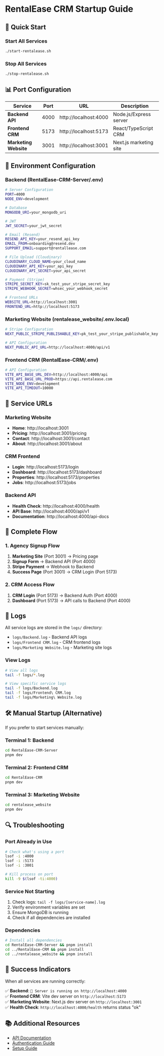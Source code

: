 # RentalEase CRM Startup Guide

## 🚀 Quick Start

### Start All Services

```bash
./start-rentalease.sh
```

### Stop All Services

```bash
./stop-rentalease.sh
```

## 📊 Port Configuration

| Service               | Port | URL                   | Description            |
| --------------------- | ---- | --------------------- | ---------------------- |
| **Backend API**       | 4000 | http://localhost:4000 | Node.js/Express server |
| **Frontend CRM**      | 5173 | http://localhost:5173 | React/TypeScript CRM   |
| **Marketing Website** | 3001 | http://localhost:3001 | Next.js marketing site |

## 🔧 Environment Configuration

### Backend (RentalEase-CRM-Server/.env)

```bash
# Server Configuration
PORT=4000
NODE_ENV=development

# Database
MONGODB_URI=your_mongodb_uri

# JWT
JWT_SECRET=your_jwt_secret

# Email (Resend)
RESEND_API_KEY=your_resend_api_key
EMAIL_FROM=onboarding@resend.dev
SUPPORT_EMAIL=support@rentallease.com

# File Upload (Cloudinary)
CLOUDINARY_CLOUD_NAME=your_cloud_name
CLOUDINARY_API_KEY=your_api_key
CLOUDINARY_API_SECRET=your_api_secret

# Payment (Stripe)
STRIPE_SECRET_KEY=sk_test_your_stripe_secret_key
STRIPE_WEBHOOK_SECRET=whsec_your_webhook_secret

# Frontend URLs
WEBSITE_URL=http://localhost:3001
FRONTEND_URL=http://localhost:5173
```

### Marketing Website (rentalease_website/.env.local)

```bash
# Stripe Configuration
NEXT_PUBLIC_STRIPE_PUBLISHABLE_KEY=pk_test_your_stripe_publishable_key

# API Configuration
NEXT_PUBLIC_API_URL=http://localhost:4000/api/v1
```

### Frontend CRM (RentalEase-CRM/.env)

```bash
# API Configuration
VITE_API_BASE_URL_DEV=http://localhost:4000/api
VITE_API_BASE_URL_PROD=https://api.rentalease.com
VITE_NODE_ENV=development
VITE_API_TIMEOUT=10000
```

## 🎯 Service URLs

### Marketing Website

- **Home**: http://localhost:3001
- **Pricing**: http://localhost:3001/pricing
- **Contact**: http://localhost:3001/contact
- **About**: http://localhost:3001/about

### CRM Frontend

- **Login**: http://localhost:5173/login
- **Dashboard**: http://localhost:5173/dashboard
- **Properties**: http://localhost:5173/properties
- **Jobs**: http://localhost:5173/jobs

### Backend API

- **Health Check**: http://localhost:4000/health
- **API Base**: http://localhost:4000/api/v1
- **Documentation**: http://localhost:4000/api-docs

## 🔄 Complete Flow

### 1. Agency Signup Flow

1. **Marketing Site** (Port 3001) → Pricing page
2. **Signup Form** → Backend API (Port 4000)
3. **Stripe Payment** → Webhook to Backend
4. **Success Page** (Port 3001) → CRM Login (Port 5173)

### 2. CRM Access Flow

1. **CRM Login** (Port 5173) → Backend Auth (Port 4000)
2. **Dashboard** (Port 5173) → API calls to Backend (Port 4000)

## 📝 Logs

All service logs are stored in the `logs/` directory:

- `logs/Backend.log` - Backend API logs
- `logs/Frontend CRM.log` - CRM frontend logs
- `logs/Marketing Website.log` - Marketing site logs

### View Logs

```bash
# View all logs
tail -f logs/*.log

# View specific service logs
tail -f logs/Backend.log
tail -f logs/Frontend\ CRM.log
tail -f logs/Marketing\ Website.log
```

## 🛠️ Manual Startup (Alternative)

If you prefer to start services manually:

### Terminal 1: Backend

```bash
cd RentalEase-CRM-Server
pnpm dev
```

### Terminal 2: Frontend CRM

```bash
cd RentalEase-CRM
pnpm dev
```

### Terminal 3: Marketing Website

```bash
cd rentalease_website
pnpm dev
```

## 🔍 Troubleshooting

### Port Already in Use

```bash
# Check what's using a port
lsof -i :4000
lsof -i :5173
lsof -i :3001

# Kill process on port
kill -9 $(lsof -ti:4000)
```

### Service Not Starting

1. Check logs: `tail -f logs/[service-name].log`
2. Verify environment variables are set
3. Ensure MongoDB is running
4. Check if all dependencies are installed

### Dependencies

```bash
# Install all dependencies
cd RentalEase-CRM-Server && pnpm install
cd ../RentalEase-CRM && pnpm install
cd ../rentalease_website && pnpm install
```

## 🎉 Success Indicators

When all services are running correctly:

✅ **Backend**: `🚀 Server is running on http://localhost:4000`  
✅ **Frontend CRM**: Vite dev server on `http://localhost:5173`  
✅ **Marketing Website**: Next.js dev server on `http://localhost:3001`  
✅ **Health Check**: `http://localhost:4000/health` returns status "ok"

## 📚 Additional Resources

- [API Documentation](./RentalEase-CRM-Server/API_OVERVIEW_DOCUMENTATION.md)
- [Authentication Guide](./RentalEase-CRM-Server/AUTHENTICATION_API_DOCUMENTATION.md)
- [Setup Guide](./SETUP_GUIDE.md)

